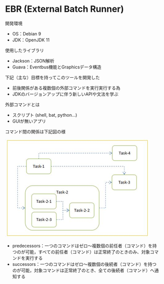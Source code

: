 # EBR (External Batch Runner)

開発環境

- OS：Debian 9
- JDK：OpenJDK 11

使用したライブラリ

- Jackson：JSON解析
- Guava：Eventbus機能とGraphicsデータ構造

下記（主な）目標を持ってこのツールを開発した

- 前後関係がある複数個の外部コマンドを実行実行する為
- JDKのバージョンアップに伴う新しいAPIや文法を学ぶ

外部コマンドとは

- スクリプト (shell, bat, python...)
- GUIが無いアプリ

コマンド間の関係は下記図の様

![image](https://github.com/catforward/ebr/raw/master/images/sample_task_flow.jpg)

- predecessors：一つのコマンドはゼロ～複数個の前任者（コマンド）を持つのが可能，すべての前任者（コマンド）は正常終了のときのみ、対象コマンドを実行する
- successors：一つのコマンドはゼロ～複数個の後続者（コマンド）を持つのが可能，対象コマンドは正常終了のとき、全ての後続者（コマンド）へ通知する

